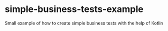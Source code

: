 # simple-business-tests-example
Small example of how to create simple business tests with the help of Kotlin
